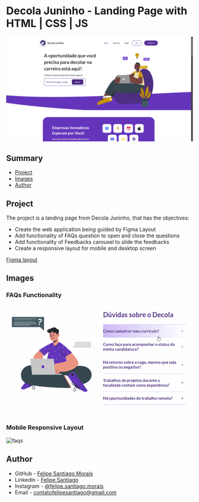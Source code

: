 # Decola Juninho - Landing Page with HTML | CSS | JS

![banner](assets/screenshots/banner.png)

## Summary

- [Project](#project)
- [Images](#images)
- [Author](#author)

## Project

The project is a landing page from Decola Juninho, that has the objectives:

- Create the web application being guided by Figma Layout
- Add functionality of FAQs question to open and close the questions
- Add functionality of Feedbacks carousel to slide the feedbacks
- Create a responsive layout for mobile and desktop screen

[Figma layout](https://www.figma.com/design/9bPWYGgaQKkqWDZjWetnyU/Workspace---Decola-Juninho?node-id=29-3&p=f&t=8XqPiAr3Yua7XK2n-0)

## Images

### FAQs Functionality

![faqs](./assets/screenshots/faqs-functionality.gif)

### Mobile Responsive Layout

![faqs](./assets/screenshots/responsive-layout.gif)

## Author

- GitHub - [Felipe Santiago Morais](https://github.com/SantiagoMorais)
- Linkedin - [Felipe Santiago](https://www.linkedin.com/in/felipe-santiago-873025288/)
- Instagram - [@felipe.santiago.morais](https://www.instagram.com/felipe.santiago.morais)
- Email - <a href="mailto:contatofelipesantiago@gmail.com" target="blank">contatofelipesantiago@gmail.com</a>
